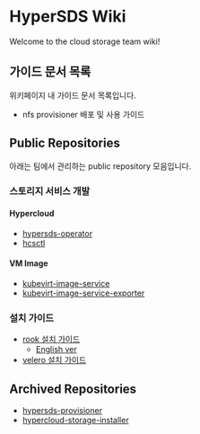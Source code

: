 # HyperSDS Wiki

Welcome to the cloud storage team wiki!

## 가이드 문서 목록

위키페이지 내 가이드 문서 목록입니다.

- nfs provisioner 배포 및 사용 가이드

## Public Repositories

아래는 팀에서 관리하는 public repository 모음입니다.

### 스토리지 서비스 개발

#### Hypercloud

- [hypersds-operator](https://github.com/tmax-cloud/hypersds-operator)
- [hcsctl](https://github.com/tmax-cloud/hypercloud-sds)

#### VM Image

- [kubevirt-image-service](https://github.com/tmax-cloud/kubevirt-image-service)
- [kubevirt-image-service-exporter](https://github.com/tmax-cloud/kubevirt-image-service-exporter)

### 설치 가이드

- [rook 설치 가이드](https://github.com/tmax-cloud/install-rookceph)
  - [English ver](https://github.com/tmax-cloud/hypercloud_infra_installer#hypercloud-storage-hcsctl)
- [velero 설치 가이드](https://github.com/tmax-cloud/install-velero)

## Archived Repositories

- [hypersds-provisioner](https://github.com/tmax-cloud/hypersds-provisioner)
- [hypercloud-storage-installer](https://github.com/tmax-cloud/hypercloud-storage-installer)
